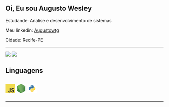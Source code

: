 ## Oi, Eu sou Augusto Wesley
Estudande: Analise e desenvolvimento de sistemas <br>
<div>
  <p>Meu linkedin: <a href="https://www.linkedin.com/in/augustowtg/">Augustowtg<a><p>
  <p>Cidade: Recife-PE<p>
<div>
<hr>
<div>
  <img height="180em" src="https://github-readme-stats.vercel.app/api?username=augustowtg&show_icons=true&theme=vue-dark&include_all_commits=true&count_private=true"/>
  <img height="180em" src="https://github-readme-stats.vercel.app/api/top-langs/?username=augustowtg&&langs_count=16&theme=vue-dark"/>
<div>
<div>
  <h2>Linguagens<h2>
  <img height="30" src="https://raw.githubusercontent.com/github/explore/80688e429a7d4ef2fca1e82350fe8e3517d3494d/topics/javascript/javascript.png">
  <img height="30" src="https://raw.githubusercontent.com/github/explore/80688e429a7d4ef2fca1e82350fe8e3517d3494d/topics/nodejs/nodejs.png">
  <img height="30" src="https://raw.githubusercontent.com/github/explore/80688e429a7d4ef2fca1e82350fe8e3517d3494d/topics/python/python.png">
<div>
<hr>
